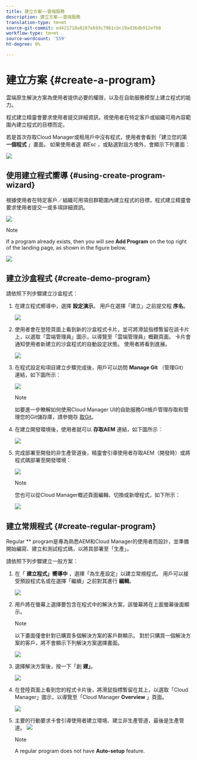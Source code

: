 ```yaml
---
title: 建立方案——雲端服務
description: 建立方案——雲端服務
translation-type: tm+mt
source-git-commit: ed421718a8287e693c7961cbc19ad36db912efb0
workflow-type: tm+mt
source-wordcount: '559'
ht-degree: 0%

---
```



# 建立方案 {#create-a-program}

雲端原生解決方案為使用者提供必要的權限，以及在自助服務模型上建立程式的能力。

程式建立精靈會要求使用者提交詳細資訊，視使用者在特定客戶或組織可用內容範圍內建立程式的目標而定。

若是首次存取Cloud Manager或租用戶中沒有程式，使用者會看到「建立您的第 **一個程式** 」畫面。 如果使用者選 *取Esc* ，或點選對話方塊外，會顯示下列畫面：

![](assets/create-program1.png)


## 使用建立程式嚮導 {#using-create-program-wizard}

根據使用者在特定客戶／組織可用項目群範圍內建立程式的目標，程式建立精靈會要求使用者提交一或多項詳細資訊。

![](assets/create-program-2.png)

>[!NOTE]
>If a program already exists, then you will see **Add Program** on the top right of the landing page, as shown in the figure below.

![](assets/create-program-add.png)

## 建立沙盒程式 {#create-demo-program}

請依照下列步驟建立沙盒程式：

1. 在建立程式嚮導中，選擇 **設定演示**。 用戶在選擇「建立」之前提交程 **序名**。

   ![](assets/create-program-setupdemo.png)

1. 使用者會在登陸頁面上看到新的沙盒程式卡片，並可將滑鼠指標暫留在該卡片上，以選取「雲端管理員」圖示，以導覽至「雲端管理員」概觀頁面。 卡片會通知使用者新建立的沙盒程式的自動設定狀態。 使用者將看到進展。

   ![](assets/program-create-setupdemo2.png)

1. 在程式設定和項目建立步驟完成後，用戶可以訪問 **Manage Git** （管理Git）連結，如下圖所示：

   ![](assets/create-program4.png)

   >[!NOTE]
   >
   >如要進一步瞭解如何使用Cloud Manager UI的自助服務Git帳戶管理存取和管理您的Git儲存庫，請參閱存 [取Git](/help/implementing/cloud-manager/accessing-git.md)。


1. 在建立開發環境後，使用者就可以 **存取AEM** 連結，如下圖所示：

   ![](assets/create-program-5.png)

1. 完成部署至開發的非生產管道後，精靈會引導使用者存取AEM（開發時）或將程式碼部署至開發環境：

   ![](assets/create-program-setup-deploy.png)

   >[!NOTE]
   >您也可以從Cloud Manager概述頁面編輯、切換或新增程式，如下所示：

   ![](assets/create-program-a1.png)



## 建立常規程式 {#create-regular-program}

Regular ** program是專為熟悉AEM和Cloud Manager的使用者而設計，並準備開始編寫、建立和測試程式碼，以將其部署至「生產」。

請依照下列步驟建立一般方案：

1. 在「 **建立程式」嚮導中** ，選擇「為生產設定」以建立常規程式。 用戶可以接受預設程式名或在選擇「繼續」之前對其進行 **編輯**。

   ![](assets/set-up-prod1.png)

1. 用戶將在螢幕上選擇要包含在程式中的解決方案，該螢幕將在上面螢幕後面顯示。



   >[!NOTE]
   >
   >以下畫面僅會針對已購買多個解決方案的客戶群顯示。 對於只購買一個解決方案的客戶，將不會顯示下列解決方案選擇畫面。

   ![](assets/set-up-prod2.png)

1. 選擇解決方案後，按一下「創 **建」**。

   ![](assets/set-up-prod3.png)

1. 在登陸頁面上看到您的程式卡片後，將滑鼠指標暫留在其上，以選取「Cloud Manager」圖示，以導覽至「Cloud Manager **Overview** 」頁面。

   ![](assets/set-up-prod4.png)

1. 主要的行動要求卡會引導使用者建立環境、建立非生產管道，最後是生產管道。
   ![](assets/set-up-prod5.png)


   >[!NOTE]
   >
   >A regular program does not have **Auto-setup** feature.





